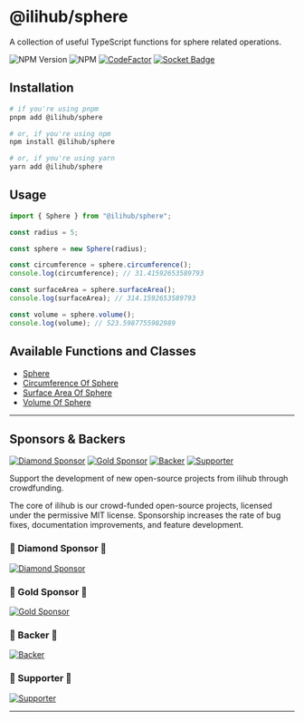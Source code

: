 # @ilihub/sphere

A collection of useful TypeScript functions for sphere related operations.

![NPM Version](https://img.shields.io/npm/v/%40ilihub%2Fsphere?color=33cd56&logo=npm)
![NPM](https://img.shields.io/npm/l/%40ilihub%2Fsphere)
[![CodeFactor](https://www.codefactor.io/repository/github/ilihub/npm/badge)](https://www.codefactor.io/repository/github/ilihub/npm)
[![Socket Badge](https://socket.dev/api/badge/npm/package/@ilihub/sphere)](https://socket.dev/npm/package/@ilihub/sphere)

## Installation

```bash
# if you're using pnpm
pnpm add @ilihub/sphere

# or, if you're using npm
npm install @ilihub/sphere

# or, if you're using yarn
yarn add @ilihub/sphere
```

## Usage

```javascript
import { Sphere } from "@ilihub/sphere";

const radius = 5;

const sphere = new Sphere(radius);

const circumference = sphere.circumference();
console.log(circumference); // 31.41592653589793

const surfaceArea = sphere.surfaceArea();
console.log(surfaceArea); // 314.1592653589793

const volume = sphere.volume();
console.log(volume); // 523.5987755982989
```

## Available Functions and Classes

- [Sphere](https://www.npmjs.com/package/@ilihub/sphere)
- [Circumference Of Sphere](https://www.npmjs.com/package/@ilihub/circumference-of-sphere)
- [Surface Area Of Sphere](https://www.npmjs.com/package/@ilihub/surface-area-of-sphere)
- [Volume Of Sphere](https://www.npmjs.com/package/@ilihub/volume-of-sphere)

---

<!-- sponsors_and_backers_section_start -->

## Sponsors & Backers

[![Diamond Sponsor][diamond_sponsor_img]][open_collective_url] [![Gold Sponsor][gold_sponsor_img]][open_collective_url] [![Backer][backer_img]][open_collective_url] [![Supporter][supporter_img]][open_collective_url]

Support the development of new open-source projects from ilihub through crowdfunding.

The core of ilihub is our crowd-funded open-source projects, licensed under the permissive MIT license. Sponsorship increases the rate of bug fixes, documentation improvements, and feature development.

### 🦄 Diamond Sponsor 🦄

[![Diamond Sponsor][diamond_sponsor_logo_img]][open_collective_url]

### 💝 Gold Sponsor 💝

[![Gold Sponsor][gold_sponsor_logo_img]][open_collective_url]

### 🎁 Backer 🎁

[![Backer][backer_logo_img]][open_collective_url]

### 🤝 Supporter 🤝

[![Supporter][supporter_logo_img]][open_collective_url]

<!-- Reference Links -->

[open_collective_url]: https://opencollective.com/ilihub
[open_collective_img]: https://opencollective.com/ilihub/tiers/badge.svg
[diamond_sponsor_img]: https://opencollective.com/ilihub/tiers/diamond-sponsor/badge.svg?label=%F0%9F%A6%84%20Diamond%20Sponsor%20%F0%9F%A6%84&color=brightgreen
[diamond_sponsor_logo_img]: https://opencollective.com/ilihub/tiers/diamond-sponsor.svg?avatarHeight=96&width=600
[gold_sponsor_img]: https://opencollective.com/ilihub/tiers/sponsor/badge.svg?label=%F0%9F%92%9D%20Gold%20Sponsor%20%F0%9F%92%9D&color=brightgreen
[gold_sponsor_logo_img]: https://opencollective.com/ilihub/tiers/sponsor.svg?avatarHeight=70&width=600
[backer_img]: https://opencollective.com/ilihub/tiers/backer/badge.svg?label=%F0%9F%8E%81%20Backer%20%F0%9F%8E%81&color=brightgreen
[backer_logo_img]: https://opencollective.com/ilihub/tiers/backer.svg?avatarHeight=60&width=600
[supporter_img]: https://opencollective.com/ilihub/tiers/supporter/badge.svg?label=%F0%9F%A4%9D%20Supporter%20%F0%9F%A4%9D&color=brightgreen
[supporter_logo_img]: https://opencollective.com/ilihub/tiers/supporter.svg?avatarHeight=50&width=600

<!-- Reference Links End -->

<!-- sponsors_and_backers_section_end -->

---
